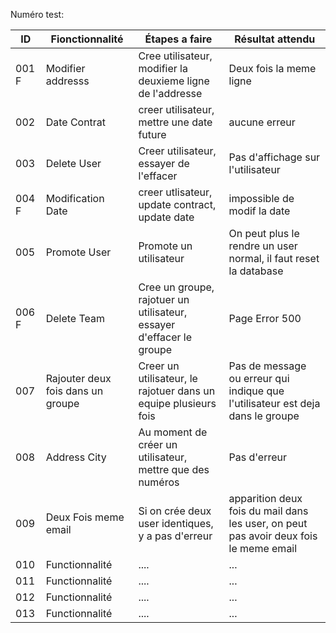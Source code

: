 Numéro test:

| ID  | Fionctionnalité | Étapes a faire | Résultat attendu|
|-----|-----------------|----------------|-----------------|
| 001 F| Modifier addresss  | Cree utilisateur, modifier la deuxieme ligne de l'addresse | Deux fois la meme ligne |
| 002 | Date Contrat    | creer utilisateur, mettre une date future| aucune erreur |
| 003 | Delete User  | Creer utilisateur, essayer de l'effacer | Pas d'affichage sur l'utilisateur |
| 004 F| Modification Date  | creer utlisateur, update contract, update date |impossible de modif la date|
| 005 | Promote User  | Promote un utilisateur | On peut plus le rendre un user normal, il faut reset la database |
| 006 F| Delete Team     | Cree un groupe, rajotuer un utilisateur, essayer d'effacer le groupe | Page Error 500 |
| 007 | Rajouter deux fois dans un groupe  | Creer un utilisateur, le rajotuer dans un equipe plusieurs fois | Pas de message ou erreur qui indique que l'utilisateur est deja dans le groupe |
| 008 | Address City  | Au moment de créer un utilisateur, mettre que des numéros | Pas d'erreur |
| 009 | Deux Fois meme email  | Si on crée deux user identiques, y a pas d'erreur | apparition deux fois du mail dans les user, on peut pas avoir deux fois le meme email |
| 010 | Functionnalité  | .... | ...|
| 011 | Functionnalité  | .... | ...|
| 012 | Functionnalité  | .... | ...|
| 013 | Functionnalité  | .... | ...|

